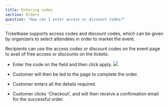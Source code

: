 ```yaml
---
title: Entering codes
section: Orders
question: "How can I enter access or discount codes?"
---
```


Ticketbase supports access codes and discount codes, which can be given by organizers to select attendees in order to market the event.

Recipients can use the access codes or discount codes on the event page to avail of free access or discounts on the tickets:

   * Enter the code on the field and then click apply.
   ![](http://i.imgur.com/uUsB11b.png)
   
   * Customer will then be led to the page to complete the order.
   
   * Customer enters all the details required.
   
   * Customer clicks 'Checkout', and will then receive a confirmation email for the successful order.

